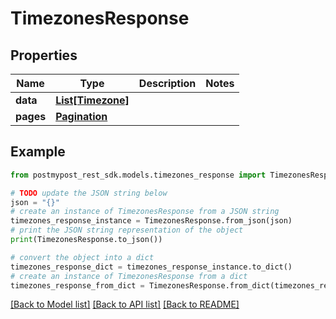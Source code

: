 # TimezonesResponse


## Properties

Name | Type | Description | Notes
------------ | ------------- | ------------- | -------------
**data** | [**List[Timezone]**](Timezone.md) |  | 
**pages** | [**Pagination**](Pagination.md) |  | 

## Example

```python
from postmypost_rest_sdk.models.timezones_response import TimezonesResponse

# TODO update the JSON string below
json = "{}"
# create an instance of TimezonesResponse from a JSON string
timezones_response_instance = TimezonesResponse.from_json(json)
# print the JSON string representation of the object
print(TimezonesResponse.to_json())

# convert the object into a dict
timezones_response_dict = timezones_response_instance.to_dict()
# create an instance of TimezonesResponse from a dict
timezones_response_from_dict = TimezonesResponse.from_dict(timezones_response_dict)
```
[[Back to Model list]](../README.md#documentation-for-models) [[Back to API list]](../README.md#documentation-for-api-endpoints) [[Back to README]](../README.md)


